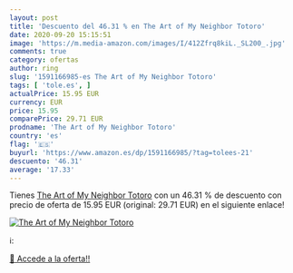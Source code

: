 ```yaml
---
layout: post
title: 'Descuento del 46.31 % en The Art of My Neighbor Totoro'
date: 2020-09-20 15:15:51
image: 'https://m.media-amazon.com/images/I/412Zfrq8kiL._SL200_.jpg'
comments: true
category: ofertas
author: ring
slug: '1591166985-es The Art of My Neighbor Totoro'
tags: [ 'tole.es', ]
actualPrice: 15.95 EUR
currency: EUR
price: 15.95
comparePrice: 29.71 EUR
prodname: 'The Art of My Neighbor Totoro'
country: 'es'
flag: '🇪🇸'
buyurl: 'https://www.amazon.es/dp/1591166985/?tag=tolees-21'
descuento: '46.31'
average: '17.33'
---
```


Tienes [The Art of My Neighbor Totoro](https://www.amazon.es/dp/1591166985/?tag=tolees-21) con un 46.31 % de descuento con precio de oferta de 15.95 EUR (original: 29.71 EUR) en el siguiente enlace!

[![The Art of My Neighbor Totoro](https://m.media-amazon.com/images/I/412Zfrq8kiL._SL200_.jpg)](https://www.amazon.es/dp/1591166985/?tag=tolees-21)

ℹ️:


[🛒 Accede a la oferta!!](https://www.amazon.es/dp/1591166985/?tag=tolees-21)
